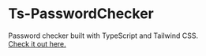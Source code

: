 # Ts-PasswordChecker
Password checker built with TypeScript and Tailwind CSS.<br/>
[Check it out here.](https://ts-passwordchecker.netlify.app/)
